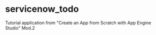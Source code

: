 # servicenow_todo
Tutorial application from "Create an App from Scratch with App Engine Studio" Mod.2

